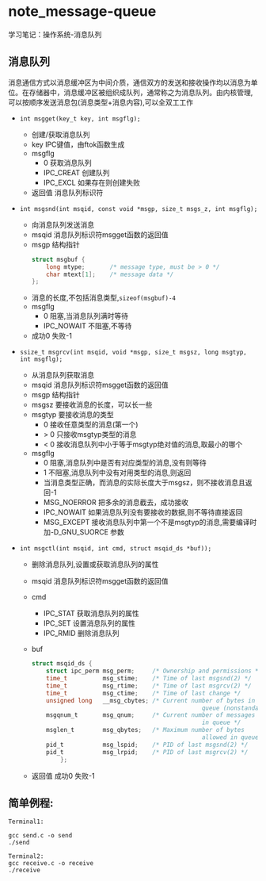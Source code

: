 # note_message-queue
学习笔记：操作系统-消息队列
## 消息队列
消息通信方式以消息缓冲区为中间介质，通信双方的发送和接收操作均以消息为单位。在存储器中，消息缓冲区被组织成队列，通常称之为消息队列。由内核管理,可以按顺序发送消息包(消息类型+消息内容),可以全双工工作

- `int msgget(key_t key, int msgflg);`
  - 创建/获取消息队列
  - key IPC键值，由ftok函数生成
  - msgflg
    - 0 获取消息队列
    - IPC_CREAT 创建队列
    - IPC_EXCL 如果存在则创建失败
  - 返回值 消息队列标识符

- `int msgsnd(int msqid, const void *msgp, size_t msgs_z, int msgflg);`
  - 向消息队列发送消息
  - msqid 消息队列标识符msgget函数的返回值
  - msgp 结构指针
    ```C
    struct msgbuf {
        long mtype;       /* message type, must be > 0 */
        char mtext[1];    /* message data */
    };
    ```
   - 消息的长度,不包括消息类型,`sizeof(msgbuf)-4`
   - msgflg
     - 0 阻塞,当消息队列满时等待
     - IPC_NOWAIT 不阻塞,不等待
   - 成功0 失败-1

- `ssize_t msgrcv(int msqid, void *msgp, size_t msgsz, long msgtyp, int msgflg);`
  - 从消息队列获取消息
  - msqid 消息队列标识符msgget函数的返回值
  - msgp 结构指针
  - msgsz 要接收消息的长度，可以长一些
  - msgtyp 要接收消息的类型
    - 0 接收任意类型的消息(第一个)
    - \> 0 只接收msgtyp类型的消息
    - < 0 接收消息队列中小于等于msgtyp绝对值的消息,取最小的哪个
  - msgflg 
    - 0 阻塞,消息队列中是否有对应类型的消息,没有则等待
    - 1 不阻塞,消息队列中没有对用类型的消息,则返回
    - 当消息类型正确，而消息的实际长度大于msgsz，则不接收消息且返回-1
    - MSG_NOERROR 把多余的消息截去，成功接收
    - IPC_NOWAIT 如果消息队列没有要接收的数据,则不等待直接返回
    - MSG_EXCEPT 接收消息队列中第一个不是msgtyp的消息,需要编译时加-D_GNU_SUORCE 参数

- `int msgctl(int msqid, int cmd, struct msqid_ds *buf));`
  - 删除消息队列,设置或获取消息队列的属性
  - msqid 消息队列标识符msgget函数的返回值
  - cmd
    - IPC_STAT 获取消息队列的属性
    - IPC_SET 设置消息队列的属性
    - IPC_RMID 删除消息队列
  - buf

    ```c
    struct msqid_ds {
        struct ipc_perm msg_perm;     /* Ownership and permissions */
        time_t          msg_stime;    /* Time of last msgsnd(2) */
        time_t          msg_rtime;    /* Time of last msgrcv(2) */
        time_t          msg_ctime;    /* Time of last change */
        unsigned long   __msg_cbytes; /* Current number of bytes in
                                                    queue (nonstandard) */
        msgqnum_t       msg_qnum;     /* Current number of messages
                                                    in queue */
        msglen_t        msg_qbytes;   /* Maximum number of bytes
                                                    allowed in queue */
        pid_t           msg_lspid;    /* PID of last msgsnd(2) */
        pid_t           msg_lrpid;    /* PID of last msgrcv(2) */
            };
    ```
  - 返回值 成功0 失败-1

## 简单例程:
```
Terminal1:

gcc send.c -o send
./send

Terminal2:
gcc receive.c -o receive
./receive
```


